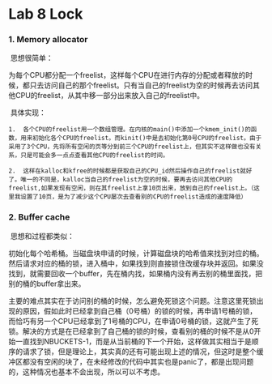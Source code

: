 # Lab 8 Lock

### 1. Memory allocator

​	思想很简单：

​	为每个CPU都分配一个freelist，这样每个CPU在进行内存的分配或者释放的时候，都只去访问自己的那个freelist。只有当自己的freelist为空的时候再去访问其他CPU的freelist，从其中移一部分出来放入自己的freelist中。

​	具体实现：

 	1.	各个CPU的freelist用一个数组管理。在内核的main()中添加一个kmem_init()的函数，用来初始化各个CPU的freelist。而kinit()中是去初始化第0号CPU的freelist。由于采用了3个CPU，先将所有空闲的页等分到前三个CPU的freelist上，但其实不这样做也没有关系，只是可能会多一点点查看其他CPU的freelist的时间。

	2.	这样在kalloc和kfree的时候都是获取自己的CPU_id然后操作自己的freelist就好了。唯一的不同是，kalloc当自己的freelist为空的时候，要再去访问其他CPU的freelist,如果发现有空闲，则在其freelist上拿10页出来，放到自己的freelist上。（这里我设置了10页，是为了减少这个CPU屡次去查看别的CPU的freelist造成的速度降低）

### 2. Buffer cache

​	思想和过程都类似：

​	初始化每个哈希桶。当磁盘块申请的时候，计算磁盘块的哈希值来找到对应的桶。然后请求对应的桶的锁，进入桶中，如果找到则直接锁住改缓存块并返回。如果没找到，就需要回收一个buffer，先在桶内找，如果桶内没有再去别的桶里面找，把别的桶的buffer拿出来。

​	主要的难点其实在于访问别的桶的时候，怎么避免死锁这个问题。注意这里死锁出现的原因，假如此时已经拿到自己桶（0号桶）的锁的时候，再申请1号桶的锁，而恰巧有另一个CPU已经拿到了1号桶的CPU，在申请0号桶的锁，这就产生了死锁。解决的方式是在已经拿到了自己桶的锁的时候，查看别的桶的时候不是从0开始一直找到NBUCKETS-1，而是从当前桶的下一个开始，这样做其实相当于是顺序的请求了锁，但是理论上，其实真的还有可能出现上述的情况，但这时是整个缓冲区都没有空闲的块了，在未经修改的代码中其实也是panic了，都是出现问题的，这种情况也基本不会出现，所以可以不考虑。